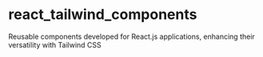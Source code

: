 # react_tailwind_components
Reusable components developed for React.js applications, enhancing their versatility with Tailwind CSS
